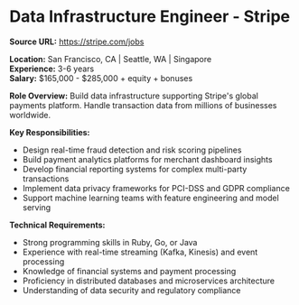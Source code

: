 # Data Infrastructure Engineer - Stripe

**Source URL:** https://stripe.com/jobs

**Location:** San Francisco, CA | Seattle, WA | Singapore  
**Experience:** 3-6 years  
**Salary:** $165,000 - $285,000 + equity + bonuses

**Role Overview:**
Build data infrastructure supporting Stripe's global payments platform. Handle transaction data from millions of businesses worldwide.

**Key Responsibilities:**
- Design real-time fraud detection and risk scoring pipelines
- Build payment analytics platforms for merchant dashboard insights
- Develop financial reporting systems for complex multi-party transactions
- Implement data privacy frameworks for PCI-DSS and GDPR compliance
- Support machine learning teams with feature engineering and model serving

**Technical Requirements:**
- Strong programming skills in Ruby, Go, or Java
- Experience with real-time streaming (Kafka, Kinesis) and event processing
- Knowledge of financial systems and payment processing
- Proficiency in distributed databases and microservices architecture
- Understanding of data security and regulatory compliance
